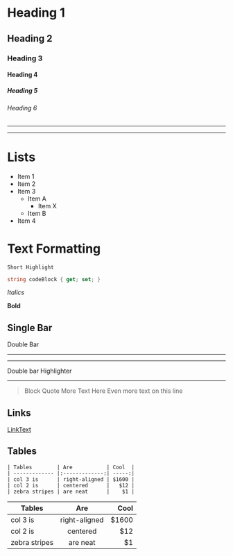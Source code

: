 # Heading 1
## Heading 2
### Heading 3
#### Heading 4
##### Heading 5
###### Heading 6

----
----


# Lists
- Item 1
- Item 2
- Item 3
  - Item A
    - Item X 
  - Item B
- Item 4


# Text Formatting
`Short Highlight`

```C#
string codeBlock { get; set; }
```

*Italics*

**Bold**

Single Bar
---- 

Double Bar
***

***
Double bar Highlighter
*** 

> Block Quote
> More Text Here
> Even more text on this line


Links
----

[LinkText](http://www.google.com)


Tables
----

```
| Tables        | Are           | Cool  |
| ------------- |:-------------:| -----:|
| col 3 is      | right-aligned | $1600 |
| col 2 is      | centered      |   $12 |
| zebra stripes | are neat      |    $1 |
```

| Tables        | Are           | Cool  |
| ------------- |:-------------:| -----:|
| col 3 is      | right-aligned | $1600 |
| col 2 is      | centered      |   $12 |
| zebra stripes | are neat      |    $1 |



